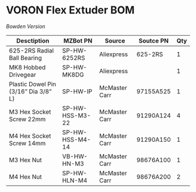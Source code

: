 # VORON Flex Extuder BOM
_Bowden Version_

| Desctiption | MZBot PN | Source | Soutce PN | Qty |
| --- | --- | --- | --- | --- |
| 625-2RS Radial Ball Bearing | SP-HW-6252RS | Aliexpress | 625-2RS | 1 |
| MK8 Hobbed Drivegear | SP-HW-MK8DG | Aliexpress |  | 1 |
| Plastic Dowel Pin (3/16” Dia 3/8” L) | SP-HW-IP | McMaster Carr | 97155A525 | 1 |
| M3 Hex Socket Screw 22mm | SP-HW-HSS-M3-22 | McMaster Carr | 91290A124 | 4 |
| M4 Hex Socket Screw 14mm | SP-HW-HSS-M4-14 | McMaster Carr | 91290A150 | 1 |
| M3 Hex Nut | VB-HW-HN-M3 | McMaster Carr | 98676A100 | 1 |
| M4 Hex Nut | SP-HW-HLN-M4 | McMaster Carr | 98676A200 | 2 |